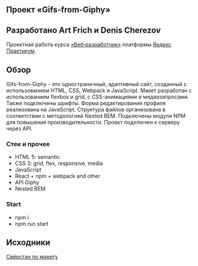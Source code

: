 ## Проект «Gifs-from-Giphy»

## Разработано Art Frich и Denis Cherezov

Проектная работа курса [«Веб‑разработчик»](https://practicum.yandex.ru/web/ "Курс «Веб‑разработчик» — Яндекс Практикум") платформы [Яндекс Практикум](https://practicum.yandex.ru/ "Яндекс Практикум").   

## Обзор
Gifs-from-Giphy - это одностраничный, адаптивный сайт, созданный с использованием HTML, CSS, Webpack и JavaScript. Макет разработан с использованием flexbox и grid, с CSS-анимациями и медиазапросами. Также подключены шрифты. Форма редактирования профиля реализована на JavaScript. Структура файлов организована в соответствии с методологией Nested BEM. Подключены модули NPM для повышения производительности. Проект подключен к серверу через API.

### Стек и прочее
* HTML 5: semantic
* CSS 3: grid, flex, responsive, media
* JavaScript
* React + npm + webpack and other
* API Giphy
* Nested BEM

 ### Start 
* npm i
* npm run start

## Исходники
[Свёрстан по макету](https://www.figma.com/file/Qltxlk8yU8LJ6MVVwdBLy3/YP-Competition%233?type=design&node-id=0-1&mode=design)